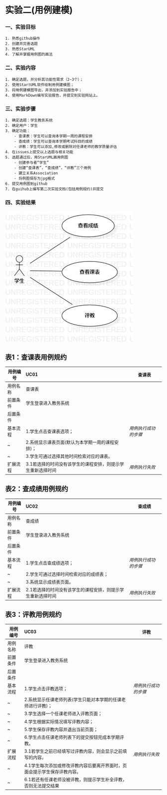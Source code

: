 # 实验二(用例建模)

### 一、实验目标
    1. 熟悉github操作  
    2. 创建并完善选题  
    3. 熟悉StarUML  
    4. 了解并掌握用例图的画法  

### 二、实验内容
    1. 确定选题，并分析其功能性需求（2~3个）；
    2. 使用StartUML软件绘制用例建模图；
    3. 将用例建模图导出，并添加到实验报告中；
    4. 使用MarkDown编写实验报告，并提交到实验网站上。

### 三、实验步骤
    1. 确定选题：学生教务系统  
    2. 确定用户：学生  
    3. 确定功能：  
        - 查课表：学生可以查询本学期一周的课程安排  
        - 查成绩：学生可以查询本学期考试科目的成绩 
        - 评教：学生可以添加,修改或删除对任课老师的教学质量评估
    4. 在issues上提交以上选题与相关功能
    5. 选题通过后，用StarUML画用例图
        - 创建参与者“学生”
        - 创建“查课表”，“查成绩”，“评教”三个用例
        - 建立关系Association
        - 将例图保存为jpg格式  
    6. 提交用例图到github  
    7. 在guihub上编写第二次实验文档(包括用例规约)并提交  

### 四、实验结果
![用例建模图](./UseCaseDiagram1.jpg)

## 表1：查课表用例规约

用例编号  | UC01 | 查课表  
-|:-|-  
用例名称  | 查课表  |   
前置条件  | 学生登录进入教务系统     |  
后置条件  |      |   
基本流程  | 1.学生点击查课表选项；  |*用例执行成功的步骤*  
~| 2.系统显示课表页面(默认为本学期一周的课程安排)；  |   
~| 3.学生可通过选择其他时间检索对应的课表。 |
扩展流程  | 3.1若选择的时间没有该学生的课程安排，则提示学生重新选择时间    |*用例执行失败*     


## 表2：查成绩用例规约

用例编号  | UC02 | 查成绩  
-|:-|-  
用例名称  | 查成绩  |   
前置条件  | 学生登录进入教务系统     |  
后置条件  |      |   
基本流程  | 1.学生点击查成绩选项；  |*用例执行成功的步骤*  
~| 2.学生可通过选择时间检索对应的成绩表；  |   
~| 3.系统显示成绩表页面。 |
扩展流程  | 2.1若选择的时间没有该学生的课程安排，则提示学生重新选择时间    |*用例执行失败*     


## 表3：评教用例规约

用例编号  | UC03 | 评教  
-|:-|-  
用例名称  | 评教  |   
前置条件  | 学生登录进入教务系统     |  
后置条件  |      |   
基本流程  | 1.学生点击评教选项；  |*用例执行成功的步骤*  
~| 2.系统显示任课老师列表(学生只能对本学期的任课老师进行评教)；  |   
~| 3.学生选择一个任课老师进入评教页面； | 
~| 4.学生根据实际情况填写评教内容； | 
~| 5.学生保存评教内容并退出当前页面； | 
~| 6.学生点击任课老师列表下的提交按钮完成本学期评教。 | 
扩展流程  | 3.1若学生之前已经填写过评教内容，则会显示之前填写的内容。 |*用例执行失败* 
~| 4.1学生每次添加或修改评教内容后要离开界面时，页面会提示学生保存评教内容。 |
~| 6.1若还有任课老师没被评教，则提示学生补全评教，否则无法提交结果   |

